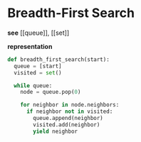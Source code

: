 # Breadth-First Search

**see** [[queue]], [[set]]

**representation**

```python
def breadth_first_search(start):
  queue = [start]
  visited = set()

  while queue:
    node = queue.pop(0)

    for neighbor in node.neighbors:
      if neighbor not in visited:
        queue.append(neighbor)
        visited.add(neighbor)
        yield neighbor
```
